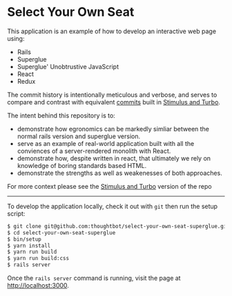 Select Your Own Seat
===

This application is an example of how to develop an interactive web page using:

* Rails
* Superglue
* Superglue' Unobtrustive JavaScript
* React
* Redux

The commit history is intentionally meticulous and verbose, and serves to compare
and contrast with equivalent [commits] built in [Stimulus and Turbo].


The intent behind this repository is to:

* demonstrate how egronomics can be markedly simliar between the normal rails
  version and superglue version.
* serve as an example of real-world application built with all the conviences of a
  server-rendered monolith with React.
* demonstrate how, despite written in react, that ultimately we rely on knowledge
  of boring standards based HTML.
* demonstrate the strengths as well as weakenesses of both approaches.

For more context please see the [Stimulus and Turbo] version of the repo

[commits]: https://github.com/seanpdoyle/select-your-own-seat/commits/main
[Stimulus and Turbo]: https://github.com/seanpdoyle/select-your-own-seat

---

To develop the application locally, check it out with `git` then run the setup
script:

```bash
$ git clone git@github.com:thoughtbot/select-your-own-seat-superglue.git
$ cd select-your-own-seat-superglue
$ bin/setup
$ yarn install
$ yarn run build
$ yarn run build:css
$ rails server
```

Once the `rails server` command is running, visit the page at
<http://localhost:3000>.
